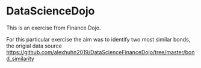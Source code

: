 # DataScienceDojo

This is an exercise from Finance Dojo.

For this particular exercise the aim was to identify two most similar bonds, the origial data source 
https://github.com/alexhuhn2019/DataScienceFinanceDojo/tree/master/bond_similarity

